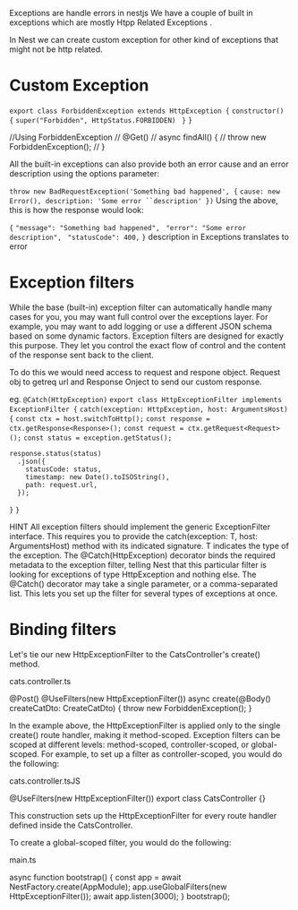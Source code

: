 Exceptions are handle errors in nestjs
We have a couple of built in exceptions which are mostly
Htpp Related Exceptions .

In Nest we can create custom exception for other kind of 
exceptions that might not be http related.

# Custom Exception
`export class ForbiddenException extends HttpException {`
  `constructor() {`
    `super("Forbidden", HttpStatus.FORBIDDEN)`
 ` }`
`}`

//Using ForbiddenException
// @Get()
// async findAll() {
//   throw new ForbiddenException();
// }

All the built-in exceptions can also provide both an error cause and an error description using the options parameter:


`throw new BadRequestException('Something bad happened', {` `cause: new Error(), description: 'Some error ``description' })`
Using the above, this is how the response would look:

`{`
  `"message": "Something bad happened",`
 ` "error": "Some error description",`
 ` "statusCode": 400,`
`}`
description in Exceptions translates to error

# Exception filters
While the base (built-in) exception filter can automatically handle many cases for you, you may want full control over the exceptions layer. For example, you may want to add logging or use a different JSON schema based on some dynamic factors. Exception filters are designed for exactly this purpose. They let you control the exact flow of control and the content of the response sent back to the client.

To do this we would need access to request and respone object.
Request obj to getreq url and Response Onject to send our custom response.

eg.
`@Catch(HttpException)`
`export class HttpExceptionFilter implements ExceptionFilter {`
  `catch(exception: HttpException, host: ArgumentsHost) {`
    `const ctx = host.switchToHttp();`
    `const response = ctx.getResponse<Response>();`
    `const request = ctx.getRequest<Request>();`
   `const status = exception.getStatus();`

    response.status(status)
      .json({
        statusCode: status,
        timestamp: new Date().toISOString(),
        path: request.url,
      });
  `}`
`}`

HINT
All exception filters should implement the generic ExceptionFilter<T> interface. This requires you to provide the catch(exception: T, host: ArgumentsHost) method with its indicated signature. T indicates the type of the exception.
The @Catch(HttpException) decorator binds the required metadata to the exception filter, telling Nest that this particular filter is looking for exceptions of type HttpException and nothing else. The @Catch() decorator may take a single parameter, or a comma-separated list. This lets you set up the filter for several types of exceptions at once.

# Binding filters
Let's tie our new HttpExceptionFilter to the CatsController's create() method.

cats.controller.ts

@Post()
@UseFilters(new HttpExceptionFilter())
async create(@Body() createCatDto: CreateCatDto) {
  throw new ForbiddenException();
}

In the example above, the HttpExceptionFilter is applied only to the single create() route handler, making it method-scoped. Exception filters can be scoped at different levels: method-scoped, controller-scoped, or global-scoped. For example, to set up a filter as controller-scoped, you would do the following:

cats.controller.tsJS

@UseFilters(new HttpExceptionFilter())
export class CatsController {}

This construction sets up the HttpExceptionFilter for every route handler defined inside the CatsController.

To create a global-scoped filter, you would do the following:

main.ts

async function bootstrap() {
  const app = await NestFactory.create(AppModule);
  app.useGlobalFilters(new HttpExceptionFilter());
  await app.listen(3000);
}
bootstrap();